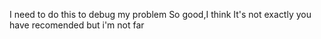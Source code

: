 I need to do this to debug my problem
So good,I think
It's not exactly you have recomended but i'm not far
